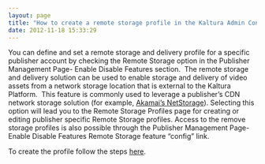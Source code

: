```yaml
---
layout: page
title: "How to create a remote storage profile in the Kaltura Admin Console"
date: 2012-11-18 15:33:29
---
```


You can define and set a remote storage and delivery profile for a specific publisher account by checking the Remote Storage option in the Publisher Management Page- Enable Disable Features section.  The remote storage and delivery solution can be used to enable storage and delivery of video assets from a network storage location that is external to the Kaltura Platform.  This feature is commonly used to leverage a publisher’s CDN network storage solution (for example, <a href="http://www.akamai.com/html/technology/products/netstorage.html" target="_blank">Akamai’s NetStorage</a>). Selecting this option will lead you to the Remote Storage Profiles page for creating or editing publisher specific Remote Storage profiles. Access to the remove storage profiles is also possible through the Publisher Management Page- Enable Disable Features Remote Storage feature “config” link.

To create the profile follow the steps <a href="http://knowledge.kaltura.com/node/689#create_remote_storage_profile" target="_blank">here</a>.